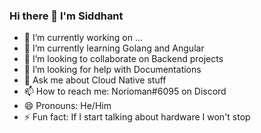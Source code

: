 ### Hi there 👋 I'm Siddhant



- 🔭 I’m currently working on ...
- 🌱 I’m currently learning Golang and Angular
- 👯 I’m looking to collaborate on Backend projects
- 🤔 I’m looking for help with Documentations
- 💬 Ask me about Cloud Native stuff
- 📫 How to reach me: Norioman#6095 on Discord
- 😄 Pronouns: He/Him
- ⚡ Fun fact: If I start talking about hardware I won't stop

